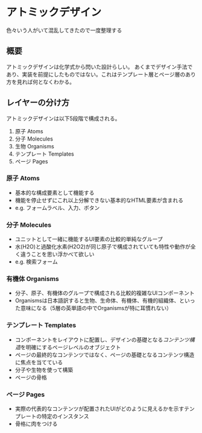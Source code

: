 # アトミックデザイン

色々いう人がいて混乱してきたので一度整理する

## 概要

アトミックデザインは化学式から閃いた設計らしい。
あくまでデザイン手法であり、実装を前提にしたものではない。これはテンプレート層とページ層のあり方を見れば何となくわかる。

## レイヤーの分け方

アトミックデザインは以下5段階で構成される。

1. 原子 Atoms
2. 分子 Molecules
3. 生物 Organisms
4. テンプレート Templates
5. ページ Pages


### 原子 Atoms

- 基本的な構成要素として機能する
- 機能を停止せずにこれ以上分解できない基本的なHTML要素が含まれる
- e.g. フォームラベル、入力、ボタン

### 分子 Molecules

- ユニットとして一緒に機能するUI要素の比較的単純なグループ
- 水(H2O)と過酸化水素(H2O2)が同じ原子で構成されていても特性や動作が全く違うことを思い浮かべて欲しい
- e.g. 検索フォーム

### 有機体 Organisms

- 分子、原子、有機体のグループで構成される比較的複雑なUIコンポーネント
- Organismsは日本語訳すると生物、生命体、有機体、有機的組織体、といった意味になる（5層の英単語の中でOrganismsが特に耳慣れない）

### テンプレート Templates

- コンポーネントをレイアウトに配置し、デザインの基礎となる*コンテンツ構造*を明確にするページレベルのオブジェクト
- ページの最終的なコンテンツではなく、ページの基礎となるコンテンツ構造に焦点を当てている
- 分子や生物を使って構築
- ページの骨格

### ページ Pages

- 実際の代表的なコンテンツが配置されたUIがどのように見えるかを示すテンプレートの特定のインスタンス
- 骨格に肉をつける
